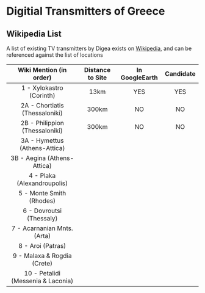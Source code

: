 # Digitial Transmitters of Greece 

## Wikipedia List 
A list of existing TV transmitters by Digea exists on [Wikipedia](https://en.wikipedia.org/wiki/Digea), and can be referenced against the list of locations 

| Wiki Mention (in order)        | Distance to Site | In GoogleEarth | Candidate |
|:------------------------------:|:----------------:|:--------------:|:---------:|
| 1 - Xylokastro (Corinth)                | 13km             | YES            | YES       |
| 2A - Chortiatis (Thessaloniki) | 300km            | NO             | NO        |
| 2B - Philippion (Thessaloniki) | 300km            | NO             | NO        |
| 3A - Hymettus (Athens-Attica)  |                  |                |           |
| 3B - Aegina (Athens-Attica)    |                  |                |           |
| 4 - Plaka (Alexandroupolis)    |                  |                |           |
| 5 - Monte Smith (Rhodes)       |                  |                |           |
| 6 - Dovroutsi (Thessaly)       |                  |                |           |
| 7 - Acarnanian Mnts. (Arta)    |                  |                |           |
| 8 - Aroi (Patras)              |                  |                |           |
| 9 - Malaxa & Rogdia (Crete)                               |                  |                |           |
| 10 - Petalidi (Messenia & Laconia)                               |                  |                |           |


